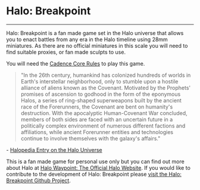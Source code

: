 # Halo: Breakpoint

---

Halo: Breakpoint is a fan made game set in the Halo universe that allows you to enact battles from any era in the Halo timeline using 28mm miniatures. As there are no official miniatures in this scale you will need to find suitable proxies, or fan made sculpts to use.

You will need the [Cadence Core Rules](../core-rules/introduction.md) to play this game. 

> "In the 26th century, humankind has colonized hundreds of worlds in Earth's interstellar neighborhood, only to stumble upon a hostile alliance of aliens known as the Covenant. Motivated by the Prophets' promises of ascension to godhood in the form of the eponymous Halos, a series of ring-shaped superweapons built by the ancient race of the Forerunners, the Covenant are bent on humanity's destruction. With the apocalyptic Human-Covenant War concluded, members of both sides are faced with an uncertain future in a politically complex environment of numerous different factions and affiliations, while ancient Forerunner entities and technologies continue to involve themselves with the galaxy's affairs."

\- [Halopedia Entry on the Halo Universe](https://www.halopedia.org/)

This is a fan made game for personal use only but you can find out more about Halo at [Halo Waypoint: The Official Halo Website](https://www.halowaypoint.com/). If you would like to contribute to the development of Halo: Breakpoint please [visit the Halo: Breakpoint Github Project](https://github.com/open-source-tabletop/halo-breakpoint).